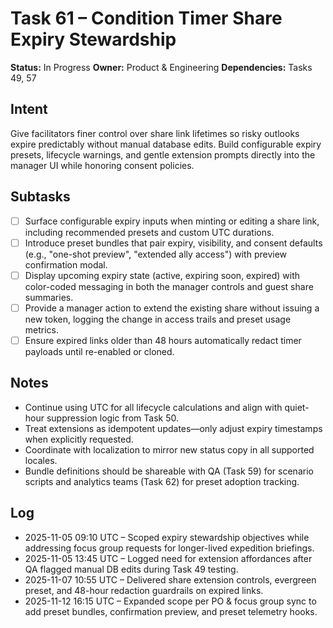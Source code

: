 # Task 61 – Condition Timer Share Expiry Stewardship

**Status:** In Progress
**Owner:** Product & Engineering
**Dependencies:** Tasks 49, 57

## Intent
Give facilitators finer control over share link lifetimes so risky outlooks expire predictably without manual database edits. Build configurable expiry presets, lifecycle warnings, and gentle extension prompts directly into the manager UI while honoring consent policies.

## Subtasks
- [ ] Surface configurable expiry inputs when minting or editing a share link, including recommended presets and custom UTC durations.
- [ ] Introduce preset bundles that pair expiry, visibility, and consent defaults (e.g., "one-shot preview", "extended ally access") with preview confirmation modal.
- [ ] Display upcoming expiry state (active, expiring soon, expired) with color-coded messaging in both the manager controls and guest share summaries.
- [ ] Provide a manager action to extend the existing share without issuing a new token, logging the change in access trails and preset usage metrics.
- [ ] Ensure expired links older than 48 hours automatically redact timer payloads until re-enabled or cloned.

## Notes
- Continue using UTC for all lifecycle calculations and align with quiet-hour suppression logic from Task 50.
- Treat extensions as idempotent updates—only adjust expiry timestamps when explicitly requested.
- Coordinate with localization to mirror new status copy in all supported locales.
- Bundle definitions should be shareable with QA (Task 59) for scenario scripts and analytics teams (Task 62) for preset adoption tracking.

## Log
- 2025-11-05 09:10 UTC – Scoped expiry stewardship objectives while addressing focus group requests for longer-lived expedition briefings.
- 2025-11-05 13:45 UTC – Logged need for extension affordances after QA flagged manual DB edits during Task 49 testing.
- 2025-11-07 10:55 UTC – Delivered share extension controls, evergreen preset, and 48-hour redaction guardrails on expired links.
- 2025-11-12 16:15 UTC – Expanded scope per PO & focus group sync to add preset bundles, confirmation preview, and preset telemetry hooks.
